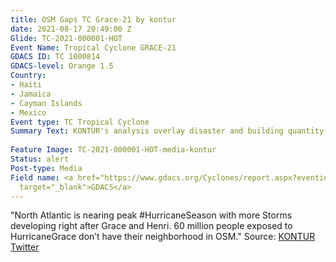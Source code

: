 ```yaml
---
title: OSM Gaps TC Grace-21 by kontur
date: 2021-08-17 20:49:00 Z
Glide: TC-2021-000001-HOT
Event Name: Tropical Cyclone GRACE-21
GDACS ID: TC 1000814
GDACS-level: Orange 1.5
Country:
- Haiti
- Jamaica
- Cayman Islands
- Mexico
Event type: TC Tropical Cyclone
Summary Text: KONTUR's analysis overlay disaster and building quantity data gaps to help the OSM communities and DST focus their attention of the affected areas that potentially need most mapping. For more information visit <a href="https://disaster.ninja/" target="_blank">Disaster Ninja</a>
  
Feature Image: TC-2021-000001-HOT-media-kontur
Status: alert
Post-type: Media
Field name: <a href="https://www.gdacs.org/Cyclones/report.aspx?eventid=1000814&episodeid=17&eventtype=TC"
  target="_blank">GDACS</a>
---
```


"North Atlantic is nearing peak #HurricaneSeason with more Storms developing right after Grace and Henri. 60 million people exposed to HurricaneGrace don’t have their neighborhood in OSM."
  Source: <a href="https://twitter.com/KonturInc/status/1430470573247934465" target="_blank">KONTUR Twitter</a>
